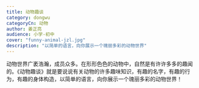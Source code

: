 ```yaml
---
title: 动物趣谈
category: dongwu
categoryCn: 动物
author: 姜正亮
audience: 小学-初中
cover: "funny-animal-jzl.jpg"
description: "以简单的语言，向你展示一个瑰丽多彩的动物世界"
---
```


动物世界广袤浩瀚，成员众多。在形形色色的动物中，自然是有许许多多的趣闻的。《动物趣谈》就是要说说有关动物的许多趣味知识，有趣的名字，有趣的行为，有趣的身体构造，以简单的语言，向你展示一个瑰丽多彩的动物世界！